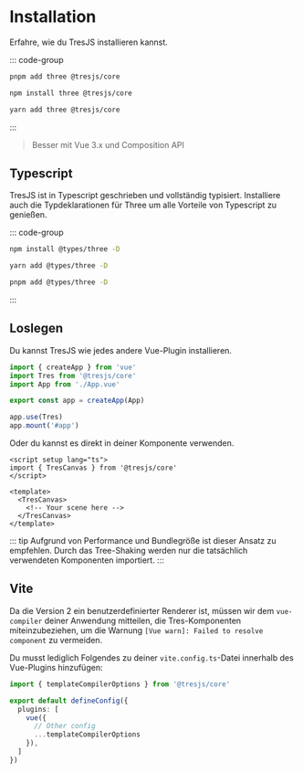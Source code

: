 # Installation

Erfahre, wie du TresJS installieren kannst.

::: code-group

```bash [pnpm]
pnpm add three @tresjs/core
```

```bash [npm]
npm install three @tresjs/core
```

```bash [yarn]
yarn add three @tresjs/core
```

:::

> Besser mit Vue 3.x und Composition API

## Typescript

TresJS ist in Typescript geschrieben und vollständig typisiert. Installiere auch die Typdeklarationen für Three um alle Vorteile von Typescript zu genießen.

::: code-group

```bash [npm]
npm install @types/three -D
```

```bash [yarn]
yarn add @types/three -D
```

```bash [pnpm]
pnpm add @types/three -D
```

:::

## Loslegen

Du kannst TresJS wie jedes andere Vue-Plugin installieren.


```ts
import { createApp } from 'vue'
import Tres from '@tresjs/core'
import App from './App.vue'

export const app = createApp(App)

app.use(Tres)
app.mount('#app')
```

Oder du kannst es direkt in deiner Komponente verwenden.

```vue
<script setup lang="ts">
import { TresCanvas } from '@tresjs/core'
</script>

<template>
  <TresCanvas>
    <!-- Your scene here -->
  </TresCanvas>
</template>
```

::: tip
Aufgrund von Performance und Bundlegröße ist dieser Ansatz zu empfehlen. Durch das Tree-Shaking werden nur die tatsächlich verwendeten Komponenten importiert.
:::


## Vite

Da die Version 2 ein benutzerdefinierter Renderer ist, müssen wir dem `vue-compiler` deiner Anwendung mitteilen, die Tres-Komponenten miteinzubeziehen, um die Warnung `[Vue warn]: Failed to resolve component` zu vermeiden.

Du musst lediglich Folgendes zu deiner `vite.config.ts`-Datei innerhalb des Vue-Plugins hinzufügen:

```ts
import { templateCompilerOptions } from '@tresjs/core'

export default defineConfig({
  plugins: [
    vue({
      // Other config
      ...templateCompilerOptions
    }),
  ]
})
```

